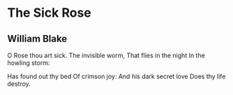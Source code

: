 # The Sick Rose
## William Blake
O Rose thou art sick.
The invisible worm,
That flies in the night
In the howling storm:

Has found out thy bed
Of crimson joy:
And his dark secret love
Does thy life destroy.